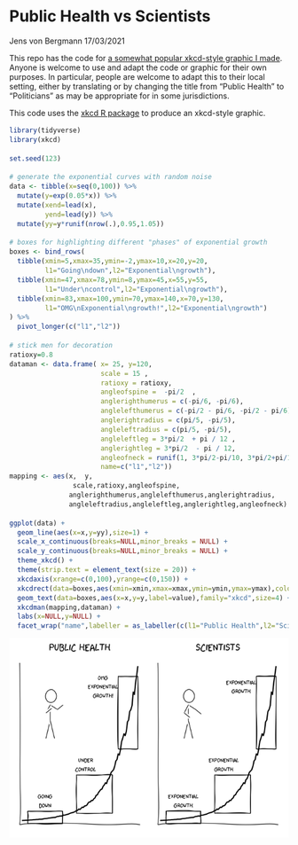 Public Health vs Scientists
================
Jens von Bergmann
17/03/2021

This repo has the code for [a somewhat popular xkcd-style graphic I
made](https://twitter.com/vb_jens/status/1372251931444350976?s=20).
Anyone is welcome to use and adapt the code or graphic for their own
purposes. In particular, people are welcome to adapt this to their local
setting, either by translating or by changing the title from “Public
Health” to “Politicians” as may be appropriate for in some
jurisdictions.

This code uses the [xkcd R
package](https://cran.r-project.org/package=xkcd) to produce an
xkcd-style graphic.

``` r
library(tidyverse)
library(xkcd)

set.seed(123)

# generate the exponential curves with random noise
data <- tibble(x=seq(0,100)) %>%
  mutate(y=exp(0.05*x)) %>%
  mutate(xend=lead(x),
         yend=lead(y)) %>%
  mutate(yy=y*runif(nrow(.),0.95,1.05))

# boxes for highlighting different "phases" of exponential growth
boxes <- bind_rows(
  tibble(xmin=5,xmax=35,ymin=-2,ymax=10,x=20,y=20,
         l1="Going\ndown",l2="Exponential\ngrowth"),
  tibble(xmin=47,xmax=78,ymin=8,ymax=45,x=55,y=55,
         l1="Under\ncontrol",l2="Exponential\ngrowth"),
  tibble(xmin=83,xmax=100,ymin=70,ymax=140,x=70,y=130,
         l1="OMG\nExponential\ngrowth!",l2="Exponential\ngrowth")
) %>%
  pivot_longer(c("l1","l2"))

# stick men for decoration
ratioxy=0.8
dataman <- data.frame( x= 25, y=120,
                       scale = 15 ,
                       ratioxy = ratioxy,
                       angleofspine =  -pi/2  ,
                       anglerighthumerus = c(-pi/6, -pi/6),
                       anglelefthumerus = c(-pi/2 - pi/6, -pi/2 - pi/6),
                       anglerightradius = c(pi/5, -pi/5),
                       angleleftradius = c(pi/5, -pi/5),
                       angleleftleg = 3*pi/2  + pi / 12 ,
                       anglerightleg = 3*pi/2  - pi / 12,
                       angleofneck = runif(1, 3*pi/2-pi/10, 3*pi/2+pi/10),
                       name=c("l1","l2"))
mapping <- aes(x,  y,
                scale,ratioxy,angleofspine,
               anglerighthumerus,anglelefthumerus,anglerightradius,
               angleleftradius,angleleftleg,anglerightleg,angleofneck)

ggplot(data) +
  geom_line(aes(x=x,y=yy),size=1) +
  scale_x_continuous(breaks=NULL,minor_breaks = NULL) +
  scale_y_continuous(breaks=NULL,minor_breaks = NULL) +
  theme_xkcd() +
  theme(strip.text = element_text(size = 20)) +
  xkcdaxis(xrange=c(0,100),yrange=c(0,150)) +
  xkcdrect(data=boxes,aes(xmin=xmin,xmax=xmax,ymin=ymin,ymax=ymax),colour="black",fill=NA) +
  geom_text(data=boxes,aes(x=x,y=y,label=value),family="xkcd",size=4) +
  xkcdman(mapping,dataman) +
  labs(x=NULL,y=NULL) +
  facet_wrap("name",labeller = as_labeller(c(l1="Public Health",l2="Scientists")))
```

![](README_files/figure-gfm/xkcd_exponential-1.png)<!-- -->
